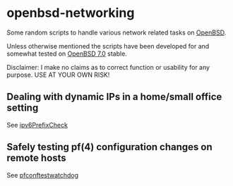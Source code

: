 # openbsd-networking
Some random scripts to handle various network related tasks on [OpenBSD](https://openbsd.org).

Unless otherwise mentioned the scripts have been developed for and somewhat tested on [OpenBSD 7.0](https://openbsd.org/70.html) stable.

Disclaimer: I make no claims as to correct function or usability for any purpose. USE AT YOUR OWN RISK!

## Dealing with dynamic IPs in a home/small office setting

See [ipv6PrefixCheck](ipv6PrefixCheck/README.md)

## Safely testing pf(4) configuration changes on remote hosts

See [pfconftestwatchdog](pfconftestwatchdog/README.md)
